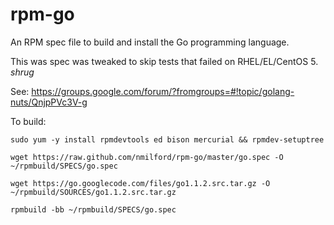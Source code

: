 rpm-go
======

An RPM spec file to build and install the Go programming language.

This was spec was tweaked to skip tests that failed on RHEL/EL/CentOS 5. *shrug*

See: https://groups.google.com/forum/?fromgroups=#!topic/golang-nuts/QnjpPVc3V-g

To build:
 
`sudo yum -y install rpmdevtools ed bison mercurial && rpmdev-setuptree`
 
`wget https://raw.github.com/nmilford/rpm-go/master/go.spec -O ~/rpmbuild/SPECS/go.spec`

`wget https://go.googlecode.com/files/go1.1.2.src.tar.gz -O ~/rpmbuild/SOURCES/go1.1.2.src.tar.gz`
 
`rpmbuild -bb ~/rpmbuild/SPECS/go.spec`
